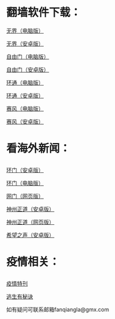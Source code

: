 # 翻墙软件下载：
<p><a href="https://cdn.jsdelivr.net/gh/fanqiangla/ruanjian/u1902.zip">无界（电脑版）</a></p>
<p><a href="https://cdn.jsdelivr.net/gh/fanqiangla/ruanjian/um4.6.apk">无界（安卓版）</a></p>
<p><a href="https://cdn.jsdelivr.net/gh/fanqiangla/ruanjian/fg776p.zip">自由门（电脑版）</a></p>
<p><a href="https://cdn.jsdelivr.net/gh/fanqiangla/ruanjian/fgma.apk">自由门（安卓版）</a></p>
<p><a href="https://raw.githubusercontent.com/opipe/up/master/oPipe.zip">环通（电脑版）</a></p>
<p><a href="https://cdn.jsdelivr.net/gh/opipe/up/oPipe.apk">环通（安卓版）</a></p>
<p><a href="https://cdn.jsdelivr.net/gh/fanqiangla/ruanjian/psiphon3.zip">赛风（电脑版）</a></p>
<p><a href="https://cdn.jsdelivr.net/gh/fanqiangla/ruanjian/PsiphonAndroid.apk">赛风（安卓版）</a></p>
<h1><p>看海外新闻：</p></h1>
<p><a href="https://cdn.jsdelivr.net/gh/opipe/up/oGatea.apk">环门（安卓版）</a></p>
<p><a href="https://cdn.jsdelivr.net/gh/opipe/up/oGate.zip">环门（电脑版）</a></p>
<p><a href="https://raw.githack.com/otiny/up/master/show003.htm">网门（网页版）</a></p>
<p><a href="https://cdn.jsdelivr.net/gh/czicxj2368/www/szzd/SzzdOgate.apk">神州正道（安卓版）</a></p>
<p><a href="https://cdn.jsdelivr.net/gh/fanqiangla/ruanjian/szzdogate.rar">神州正道（网页版）</a></p>
<p><a href="https://cdn.jsdelivr.net/gh/fanqiangla/ruanjian/oHopea.apk">希望之声（安卓版）</a></p>
<h1><p>疫情相关：</p></h1>
<p><a href="https://cdn.jsdelivr.net/gh/fanqiangla/ruanjian/疫情特刊.pdf">疫情特刊</a></p>
<p><a href="https://cdn.jsdelivr.net/gh/fanqiangla/ruanjian/逃生有秘诀.pdf">逃生有秘诀</a></p>
<p>如有疑问可联系邮箱fanqiangla@gmx.com </a></p>

